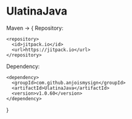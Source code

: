 # UlatinaJava

Maven -> {
  Repository:
  ```
  <repository>
    <id>jitpack.io</id>
    <url>https://jitpack.io</url>
  </repository>
  ```
  Dependency:
  ```
  <dependency>
    <groupId>com.github.anjoismysign</groupId>
    <artifactId>UlatinaJava</artifactId>
    <version>v1.0.60</version>
  </dependency>
  ```
}
